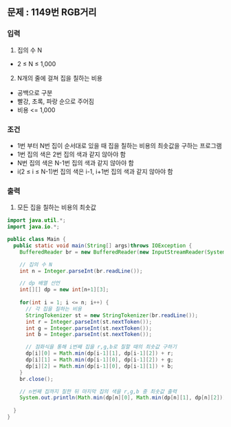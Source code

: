 ## 문제 : 1149번 RGB거리

### 입력
1. 집의 수 N
- 2 ≤ N ≤ 1,000
2. N개의 줄에 걸쳐 집을 칠하는 비용
- 공백으로 구분
- 빨강, 초록, 파랑 순으로 주어짐 
- 비용 <= 1,000

### 조건
- 1번 부터 N번 집이 순서대로 있을 때 집을 칠하는 비용의 최솟값을 구하는 프로그램
- 1번 집의 색은 2번 집의 색과 같지 않아야 함
- N번 집의 색은 N-1번 집의 색과 같지 않아야 함 
- i(2 ≤ i ≤ N-1)번 집의 색은 i-1, i+1번 집의 색과 같지 않아야 함 

### 출력 
1. 모든 집을 칠하는 비용의 최솟값 

```java
import java.util.*;
import java.io.*;

public class Main {
  public static void main(String[] args)throws IOException {
    BufferedReader br = new BufferedReader(new InputStreamReader(System.in));

    // 집의 수 N
    int n = Integer.parseInt(br.readLine());

    // dp 배열 선언 
    int[][] dp = new int[n+1][3]; 
     
    for(int i = 1; i <= n; i++) {
      // 각 집을 칠하는 비용
      StringTokenizer st = new StringTokenizer(br.readLine()); 
      int r = Integer.parseInt(st.nextToken());
      int g = Integer.parseInt(st.nextToken());
      int b = Integer.parseInt(st.nextToken());

      // 점화식을 통해 i번째 집을 r,g,b로 칠할 때의 최솟값 구하기 
      dp[i][0] = Math.min(dp[i-1][1], dp[i-1][2]) + r;   
      dp[i][1] = Math.min(dp[i-1][0], dp[i-1][2]) + g;   
      dp[i][2] = Math.min(dp[i-1][0], dp[i-1][1]) + b; 
    }
    br.close(); 

    // n번째 집까지 칠한 뒤 마지막 집의 색을 r,g,b 중 최솟값 출력 
    System.out.println(Math.min(dp[n][0], Math.min(dp[n][1], dp[n][2])));
    
  }
}
```